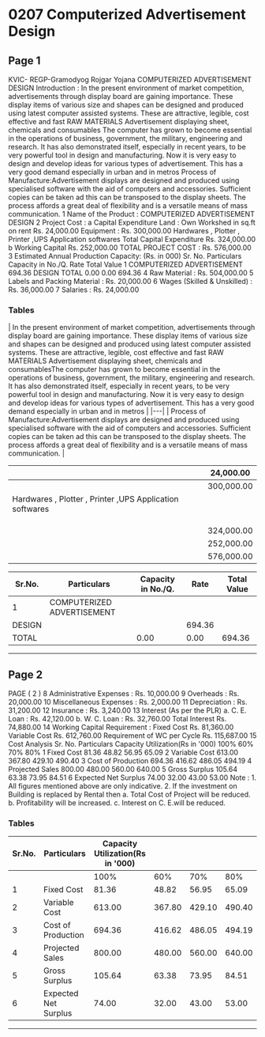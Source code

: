 # 0207 Computerized Advertisement Design

## Page 1

KVIC- REGP-Gramodyog Rojgar Yojana COMPUTERIZED ADVERTISEMENT DESIGN Introduction : In the present environment of market competition, advertisements through display board are gaining importance. These display items of various size and shapes can be designed and produced using latest computer assisted systems. These are attractive, legible, cost effective and fast RAW MATERIALS Advertisement displaying sheet, chemicals and consumables The computer has grown to become essential in the operations of business, government, the military, engineering and research. It has also demonstrated itself, especially in recent years, to be very powerful tool in design and manufacturing. Now it is very easy to design and develop ideas for various types of advertisement. This has a very good demand especially in urban and in metros Process of Manufacture:Advertisement displays are designed and produced using specialised software with the aid of computers and accessories. Sufficient copies can be taken ad this can be transposed to the display sheets. The process affords a great deal of flexibility and is a versatile means of mass communication. 1 Name of the Product : COMPUTERIZED ADVERTISEMENT DESIGN 2 Project Cost : a Capital Expenditure Land : Own Workshed in sq.ft on rent Rs. 24,000.00 Equipment : Rs. 300,000.00 Hardwares , Plotter , Printer ,UPS Application softwares Total Capital Expenditure Rs. 324,000.00 b Working Capital Rs. 252,000.00 TOTAL PROJECT COST : Rs. 576,000.00 3 Estimated Annual Production Capacity: (Rs. in 000) Sr. No. Particulars Capacity in No./Q. Rate Total Value 1 COMPUTERIZED ADVERTISEMENT 694.36 DESIGN TOTAL 0.00 0.00 694.36 4 Raw Material : Rs. 504,000.00 5 Labels and Packing Material : Rs. 20,000.00 6 Wages (Skilled & Unskilled) : Rs. 36,000.00 7 Salaries : Rs. 24,000.00

### Tables

| In the present environment of market competition, advertisements through display board are gaining importance.
These display items of various size and shapes can be designed and produced using latest computer assisted
systems. These are attractive, legible, cost effective and fast RAW MATERIALS
Advertisement displaying sheet, chemicals and consumablesThe computer has grown to become essential in the
operations of business, government, the military, engineering and research. It has also demonstrated itself, especially
in recent years, to be very powerful tool in design and manufacturing. Now it is very easy to design and develop ideas
for various types of advertisement. This has a very good demand especially in urban and in metros |
|---|
| Process of Manufacture:Advertisement displays are designed and produced using specialised software with the aid
of computers and accessories. Sufficient copies can be taken ad this can be transposed to the display sheets. The
process affords a great deal of flexibility and is a versatile means of mass communication. |

|  | 24,000.00 |
|---|---|
|  | 300,000.00 |
| Hardwares , Plotter , Printer ,UPS Application softwares |  |
|  |  |
|  |  |
|  |  |
|  | 324,000.00 |
|  | 252,000.00 |
|  | 576,000.00 |

| Sr.No. | Particulars | Capacity in No./Q. | Rate | Total Value |
|---|---|---|---|---|
| 1 | COMPUTERIZED ADVERTISEMENT
DESIGN |  |  | 694.36 |
| TOTAL |  | 0.00 | 0.00 | 694.36 |

---

## Page 2

PAGE ( 2 ) 8 Administrative Expenses : Rs. 10,000.00 9 Overheads : Rs. 20,000.00 10 Miscellaneous Expenses : Rs. 2,000.00 11 Depreciation : Rs. 31,200.00 12 Insurance : Rs. 3,240.00 13 Interest (As per the PLR) a. C. E. Loan : Rs. 42,120.00 b. W. C. Loan : Rs. 32,760.00 Total Interest Rs. 74,880.00 14 Working Capital Requirement : Fixed Cost Rs. 81,360.00 Variable Cost Rs. 612,760.00 Requirement of WC per Cycle Rs. 115,687.00 15 Cost Analysis Sr. No. Particulars Capacity Utilization(Rs in '000) 100% 60% 70% 80% 1 Fixed Cost 81.36 48.82 56.95 65.09 2 Variable Cost 613.00 367.80 429.10 490.40 3 Cost of Production 694.36 416.62 486.05 494.19 4 Projected Sales 800.00 480.00 560.00 640.00 5 Gross Surplus 105.64 63.38 73.95 84.51 6 Expected Net Surplus 74.00 32.00 43.00 53.00 Note : 1. All figures mentioned above are only indicative. 2. If the investment on Building is replaced by Rental then a. Total Cost of Project will be reduced. b. Profitability will be increased. c. Interest on C. E.will be reduced.

### Tables

| Sr.No. | Particulars | Capacity Utilization(Rs in '000) |  |  |  |
|---|---|---|---|---|---|
|  |  | 100% | 60% | 70% | 80% |
| 1 | Fixed Cost | 81.36 | 48.82 | 56.95 | 65.09 |
| 2 | Variable Cost | 613.00 | 367.80 | 429.10 | 490.40 |
| 3 | Cost of Production | 694.36 | 416.62 | 486.05 | 494.19 |
| 4 | Projected Sales | 800.00 | 480.00 | 560.00 | 640.00 |
| 5 | Gross Surplus | 105.64 | 63.38 | 73.95 | 84.51 |
| 6 | Expected Net Surplus | 74.00 | 32.00 | 43.00 | 53.00 |

---
